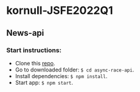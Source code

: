 # kornull-JSFE2022Q1
## News-api
### Start instructions:

 + Clone this [repo](https://github.com/Kornull/RS-School-Stage-1-2/tree/news-api).
 + Go to downloaded folder: `$ cd async-race-api`.
 + Install dependencies: `$ npm install`.
 + Start app: `$ npm start`.
